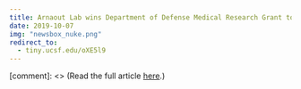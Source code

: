 ```yaml
---
title: Arnaout Lab wins Department of Defense Medical Research Grant to Use Machine Learning for Mobile Diagnosis
date: 2019-10-07
img: "newsbox_nuke.png"
redirect_to:
  - tiny.ucsf.edu/oXE5l9 
---
```


[comment]: <> (Read the full article [here](tiny.ucsf.edu/oXE5l9).)